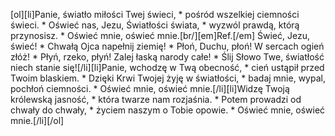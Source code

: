 [ol][li]Panie, światło miłości Twej świeci, * pośród wszelkiej ciemności świeci. * Oświeć nas, Jezu, Światłości świata, * wyzwól prawdą, którą przynosisz. * Oświeć mnie, oświeć mnie.[br/][em]Ref.[/em] Świeć, Jezu, świeć! * Chwałą Ojca napełnij ziemię! * Płoń, Duchu, płoń! W sercach ogień złóż! * Płyń, rzeko, płyń! Zalej łaską narody całe! * Ślij Słowo Twe, światłość niech stanie się![/li][li]Panie, wchodzę w Twą obecność, * cień ustąpił przed Twoim blaskiem. * Dzięki Krwi Twojej żyję w światłości, * badaj mnie, wypal, pochłoń ciemności. * Oświeć mnie, oświeć mnie.[/li][li]Widzę Twoją królewską jasność, * która twarze nam rozjaśnia. * Potem prowadzi od chwały do chwały, * życiem naszym o Tobie opowie. * Oświeć mnie, oświeć mnie.[/li][/ol]